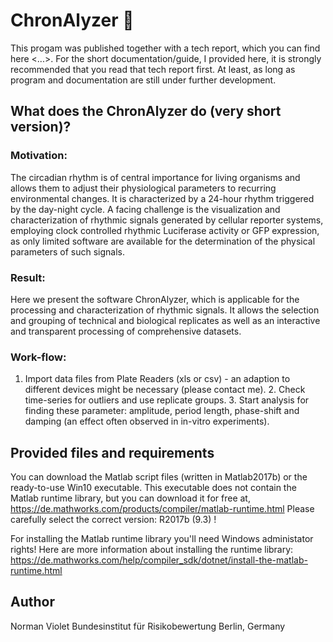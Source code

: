 # ChronAlyzer 👋

This progam was published together with a tech report, which you can find here <...>. For the short documentation/guide, I provided here, it is strongly recommended that you read that tech report first. At least, as long as program and documentation are still under further development.

## What does the ChronAlyzer do (very short version)?

### Motivation:
The circadian rhythm is of central importance for living organisms and allows them to adjust their physiological parameters to recurring environmental changes. It is characterized by a 24-hour rhythm triggered by the day-night cycle. A facing challenge is the visualization and characterization of rhythmic signals generated by cellular reporter systems, employing clock controlled rhythmic Luciferase activity or GFP expression, as only limited software are available for the determination of the physical parameters of such signals. 

### Result:
Here we present the software ChronAlyzer, which is applicable for the processing and characterization of rhythmic signals. It allows the selection and grouping of technical and biological replicates as well as an interactive and transparent processing of comprehensive datasets. 

### Work-flow:
1. Import data files from Plate Readers (xls or csv) - an adaption to different devices might be necessary (please contact me). 2. Check time-series for outliers and use replicate groups. 3. Start analysis for finding these parameter: amplitude, period length, phase-shift and damping (an effect often observed in in-vitro experiments). 

## Provided files and requirements

You can download the Matlab script files (written in Matlab2017b) or the ready-to-use Win10 executable. This executable does not contain the Matlab runtime library, but you can download it for free at, https://de.mathworks.com/products/compiler/matlab-runtime.html Please carefully select the correct version: R2017b (9.3) !

For installing the Matlab runtime library you'll need Windows administator rights! Here are more information about installing the runtime library: https://de.mathworks.com/help/compiler_sdk/dotnet/install-the-matlab-runtime.html

## Author
Norman Violet
Bundesinstitut für Risikobewertung
Berlin, Germany
